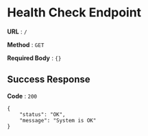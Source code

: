 # Health Check Endpoint

**URL** : `/`

**Method** : `GET`

**Required Body** : `{}`

## Success Response

**Code** : `200`
```
{
    "status": "OK",
    "message": "System is OK"
}
```
